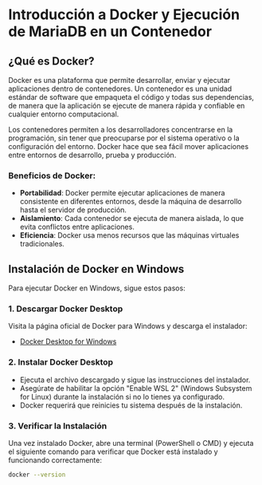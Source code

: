 # Introducción a Docker y Ejecución de MariaDB en un Contenedor

## ¿Qué es Docker?

Docker es una plataforma que permite desarrollar, enviar y ejecutar aplicaciones dentro de contenedores. Un contenedor es una unidad estándar de software que empaqueta el código y todas sus dependencias, de manera que la aplicación se ejecute de manera rápida y confiable en cualquier entorno computacional.

Los contenedores permiten a los desarrolladores concentrarse en la programación, sin tener que preocuparse por el sistema operativo o la configuración del entorno. Docker hace que sea fácil mover aplicaciones entre entornos de desarrollo, prueba y producción.

### Beneficios de Docker:
- **Portabilidad**: Docker permite ejecutar aplicaciones de manera consistente en diferentes entornos, desde la máquina de desarrollo hasta el servidor de producción.
- **Aislamiento**: Cada contenedor se ejecuta de manera aislada, lo que evita conflictos entre aplicaciones.
- **Eficiencia**: Docker usa menos recursos que las máquinas virtuales tradicionales.

## Instalación de Docker en Windows

Para ejecutar Docker en Windows, sigue estos pasos:

### 1. Descargar Docker Desktop
Visita la página oficial de Docker para Windows y descarga el instalador:
- [Docker Desktop for Windows](https://www.docker.com/products/docker-desktop)

### 2. Instalar Docker Desktop
- Ejecuta el archivo descargado y sigue las instrucciones del instalador.
- Asegúrate de habilitar la opción "Enable WSL 2" (Windows Subsystem for Linux) durante la instalación si no lo tienes ya configurado.
- Docker requerirá que reinicies tu sistema después de la instalación.

### 3. Verificar la Instalación
Una vez instalado Docker, abre una terminal (PowerShell o CMD) y ejecuta el siguiente comando para verificar que Docker está instalado y funcionando correctamente:

```bash
docker --version
